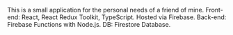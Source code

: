 This is a small application for the personal needs of a friend of mine. Front-end: React, React Redux Toolkit, TypeScript. Hosted via Firebase. Back-end: Firebase Functions with Node.js. DB: Firestore Database.